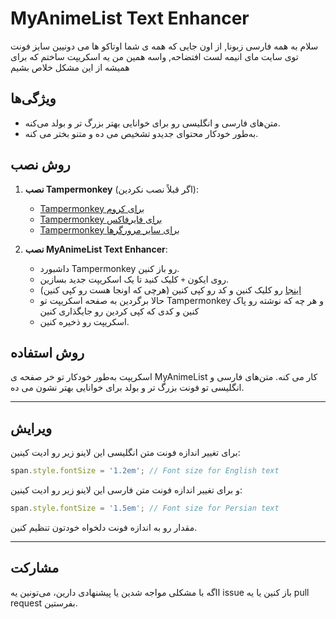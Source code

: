 # MyAnimeList Text Enhancer

سلام به همه فارسی زبونا, از اون جایی که همه ی شما اوتاکو ها می دونیین سایز فونت توی سایت مای انیمه لست افتضاحه, واسه همین من یه اسکریپت ساختم که برای همیشه از این مشکل خلاص بشیم

## ویژگی‌ها

- متن‌های فارسی و انگلیسی رو برای خوانایی بهتر بزرگ‌ تر و بولد می‌کنه.
- به‌طور خودکار محتوای جدیدو تشخیص می ده و متنو بختر می کنه.

## روش نصب

1. **نصب Tampermonkey** (اگر قبلاً نصب نکردین):
   - [Tampermonkey برای کروم](https://chrome.google.com/webstore/detail/dhdgffkkebhmkfjojejmpbldmpobfkfo)
   - [Tampermonkey برای فایرفاکس](https://addons.mozilla.org/en-US/firefox/addon/tampermonkey/)
   - [Tampermonkey برای سایر مرورگرها](https://www.tampermonkey.net/)

2. **نصب MyAnimeList Text Enhancer**:
   - داشبورد Tampermonkey رو باز کنین.
   - روی ایکون `+` کلیک کنید تا یک اسکریپت جدید بسازین.
   - [اینجا](https://raw.githubusercontent.com/Space-00/MyAnimeList-Text-Enhancer/main/MyAnimeList%20Text%20Enhancer.js) رو کلیک کنین و کد رو کپی کنین (هرچی که اونجا هست رو کپی کنین)
   - حالا برگردین به صفحه اسکریپت تو Tampermonkey و هر چه که نوشته رو پاک کنین و کدی که کپی کردین رو جایگذاری کنین
   - اسکریپت رو ذخیره کنین.

## روش استفاده

اسکریپت به‌طور خودکار تو خر صفحه ی MyAnimeList کار می کنه. متن‌های فارسی و انگلیسی تو فونت بزرگ‌ تر و بولد برای خوانایی بهتر نشون می ده.

_________________________________________________________________________________
## ویرایش

برای تغییر اندازه فونت متن انگلیسی این لاینو زیر رو ادیت کینین:

```javascript
span.style.fontSize = '1.2em'; // Font size for English text
```

و برای تغییر اندازه فونت متن فارسی این لاینو زیر رو ادیت کینین:

```javascript
span.style.fontSize = '1.5em'; // Font size for Persian text
```

مقدار رو به اندازه فونت دلخواه خودتون تنظیم کنین.
_________________________________________________________________________________


## مشارکت

ااگه با مشکلی مواجه شدین یا پیشنهادی دارین، می‌تونین یه issue باز کنین یا یه pull request بفرستین.
